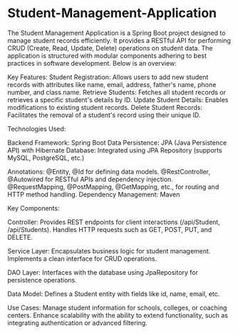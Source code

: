 # Student-Management-Application
The Student Management Application is a Spring Boot project designed to manage student records efficiently. It provides a RESTful API for performing CRUD (Create, Read, Update, Delete) operations on student data. The application is structured with modular components adhering to best practices in software development.
Below is an overview:

Key Features:
Student Registration:
Allows users to add new student records with attributes like name, email, address, father's name, phone number, and class name.
Retrieve Students:
Fetches all student records or retrieves a specific student's details by ID.
Update Student Details:
Enables modifications to existing student records.
Delete Student Records:
Facilitates the removal of a student's record using their unique ID.

Technologies Used:

Backend Framework: Spring Boot
Data Persistence: JPA (Java Persistence API) with Hibernate
Database: Integrated using JPA Repository (supports MySQL, PostgreSQL, etc.)

Annotations:
@Entity, @Id for defining data models.
@RestController, @Autowired for RESTful APIs and dependency injection.
@RequestMapping, @PostMapping, @GetMapping, etc., for routing and HTTP method handling.
Dependency Management: Maven

Key Components:

Controller:
Provides REST endpoints for client interactions (/api/Student, /api/Students).
Handles HTTP requests such as GET, POST, PUT, and DELETE.

Service Layer:
Encapsulates business logic for student management.
Implements a clean interface for CRUD operations.

DAO Layer:
Interfaces with the database using JpaRepository for persistence operations.

Data Model:
Defines a Student entity with fields like id, name, email, etc.

Use Cases:
Manage student information for schools, colleges, or coaching centers.
Enhance scalability with the ability to extend functionality, such as integrating authentication or advanced filtering.
